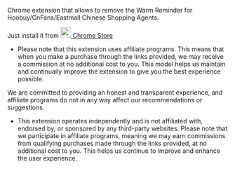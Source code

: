 Chrome extension that allows to remove the Warm Reminder for Hoobuy/CnFans/Eastmall Chinese Shopping Agents.



Just install it from <a href="https://chromewebstore.google.com/detail/tortillareps-agent-warnin/klaieicklkgojjdgnpphpcbeckniodoo" rel="nofollow"><img src="https://raw.githubusercontent.com/alrra/browser-logos/master/src/chrome/chrome_48x48.png" width="24" style="max-width: 100%;"> Chrome Store</a>

* Please note that this extension uses affiliate programs. This means that when you make a purchase through the links provided, we may receive a commission at no additional cost to you. This model helps us maintain and continually improve the extension to give you the best experience possible.

We are committed to providing an honest and transparent experience, and affiliate programs do not in any way affect our recommendations or suggestions.


* This extension operates independently and is not affiliated with, endorsed by, or sponsored by any third-party websites. Please note that we participate in affiliate programs, meaning we may earn commissions from qualifying purchases made through the links provided, at no additional cost to you. This helps us continue to improve and enhance the user experience.
